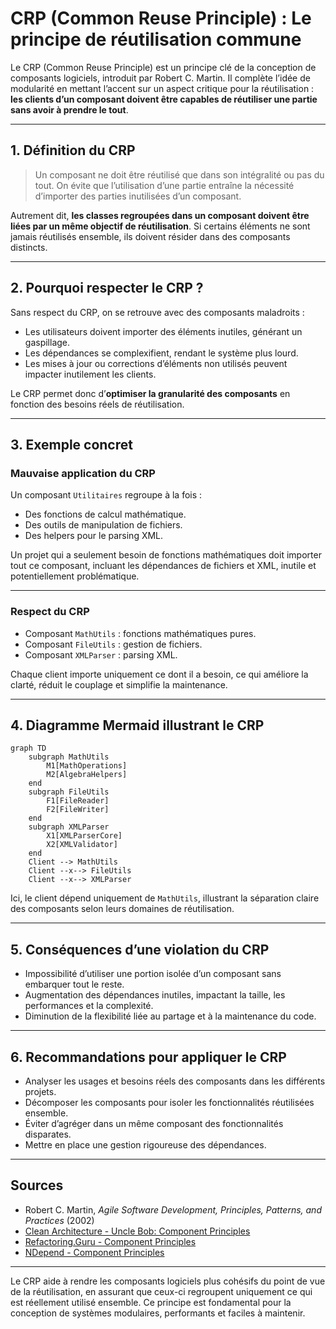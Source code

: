 # CRP (Common Reuse Principle) : Le principe de réutilisation commune

Le CRP (Common Reuse Principle) est un principe clé de la conception de composants logiciels, introduit par Robert C. Martin. Il complète l’idée de modularité en mettant l’accent sur un aspect critique pour la réutilisation : **les clients d’un composant doivent être capables de réutiliser une partie sans avoir à prendre le tout**.

---

## 1. Définition du CRP

> Un composant ne doit être réutilisé que dans son intégralité ou pas du tout. On évite que l’utilisation d’une partie entraîne la nécessité d’importer des parties inutilisées d’un composant.

Autrement dit, **les classes regroupées dans un composant doivent être liées par un même objectif de réutilisation**. Si certains éléments ne sont jamais réutilisés ensemble, ils doivent résider dans des composants distincts.

---

## 2. Pourquoi respecter le CRP ?

Sans respect du CRP, on se retrouve avec des composants maladroits :

- Les utilisateurs doivent importer des éléments inutiles, générant un gaspillage.
- Les dépendances se complexifient, rendant le système plus lourd.
- Les mises à jour ou corrections d’éléments non utilisés peuvent impacter inutilement les clients.
  
Le CRP permet donc d’**optimiser la granularité des composants** en fonction des besoins réels de réutilisation.

---

## 3. Exemple concret

### Mauvaise application du CRP

Un composant `Utilitaires` regroupe à la fois :

- Des fonctions de calcul mathématique.
- Des outils de manipulation de fichiers.
- Des helpers pour le parsing XML.

Un projet qui a seulement besoin de fonctions mathématiques doit importer tout ce composant, incluant les dépendances de fichiers et XML, inutile et potentiellement problématique.

---

### Respect du CRP

- Composant `MathUtils` : fonctions mathématiques pures.
- Composant `FileUtils` : gestion de fichiers.
- Composant `XMLParser` : parsing XML.

Chaque client importe uniquement ce dont il a besoin, ce qui améliore la clarté, réduit le couplage et simplifie la maintenance.

---

## 4. Diagramme Mermaid illustrant le CRP

```mermaid
graph TD
    subgraph MathUtils
        M1[MathOperations]
        M2[AlgebraHelpers]
    end
    subgraph FileUtils
        F1[FileReader]
        F2[FileWriter]
    end
    subgraph XMLParser
        X1[XMLParserCore]
        X2[XMLValidator]
    end
    Client --> MathUtils
    Client --x--> FileUtils
    Client --x--> XMLParser
```

Ici, le client dépend uniquement de `MathUtils`, illustrant la séparation claire des composants selon leurs domaines de réutilisation.

---

## 5. Conséquences d’une violation du CRP

- Impossibilité d’utiliser une portion isolée d’un composant sans embarquer tout le reste.
- Augmentation des dépendances inutiles, impactant la taille, les performances et la complexité.
- Diminution de la flexibilité liée au partage et à la maintenance du code.

---

## 6. Recommandations pour appliquer le CRP

- Analyser les usages et besoins réels des composants dans les différents projets.
- Décomposer les composants pour isoler les fonctionnalités réutilisées ensemble.
- Éviter d’agréger dans un même composant des fonctionnalités disparates.
- Mettre en place une gestion rigoureuse des dépendances.

---

## Sources

- Robert C. Martin, *Agile Software Development, Principles, Patterns, and Practices* (2002)  
- [Clean Architecture - Uncle Bob: Component Principles](https://blog.cleancoder.com/uncle-bob/2012/08/13/the-component-principles.html)  
- [Refactoring.Guru - Component Principles](https://refactoring.guru/design-principles/component-principles)  
- [NDepend - Component Principles](https://www.ndepend.com/docs/component-principles)  

---

Le CRP aide à rendre les composants logiciels plus cohésifs du point de vue de la réutilisation, en assurant que ceux-ci regroupent uniquement ce qui est réellement utilisé ensemble. Ce principe est fondamental pour la conception de systèmes modulaires, performants et faciles à maintenir.